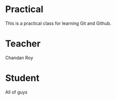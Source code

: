 # Practical
This is a practical class for learning Git and Github. 


# Teacher
Chandan Roy
# Student
All of guys
